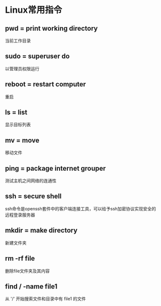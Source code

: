 # Linux常用指令

## pwd = print working directory

当前工作目录

## sudo = superuser do

以管理员权限运行

## reboot = restart computer

重启

## ls = list

显示目标列表

## mv = move

移动文件

## ping = package internet grouper

测试主机之间网络的连通性

## ssh = secure shell

ssh命令是openssh套件中的客户端连接工具，可以给予ssh加密协议实现安全的远程登录服务器

## mkdir = make directory

新建文件夹

## rm -rf file

删除file文件夹及其内容

## find / -name file1

从 '/' 开始搜索文件和目录中有 file1 的文件
